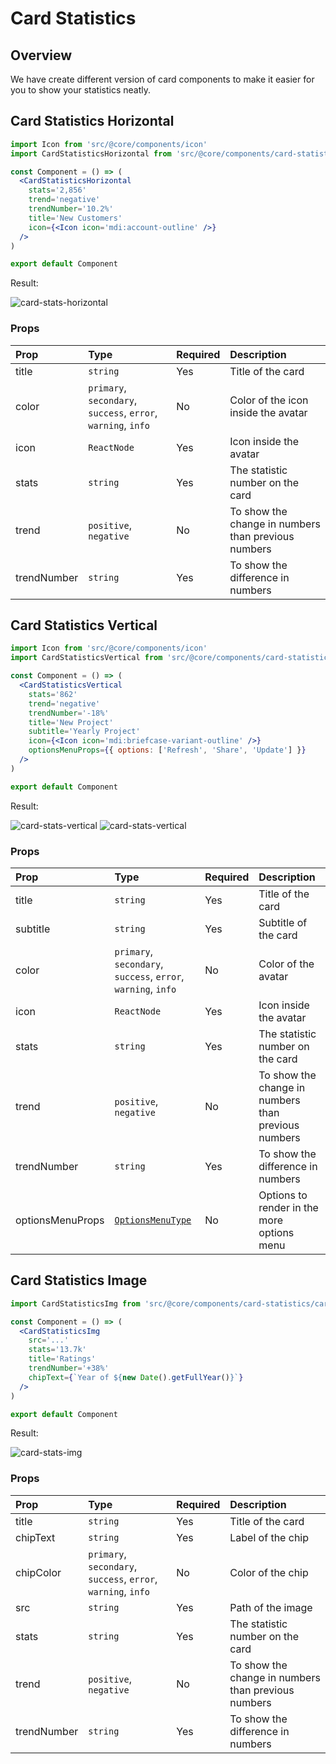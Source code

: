 # Card Statistics

## Overview

We have create different version of card components to make it easier for you to show your statistics neatly.

## Card Statistics Horizontal

```jsx
import Icon from 'src/@core/components/icon'
import CardStatisticsHorizontal from 'src/@core/components/card-statistics/card-stats-horizontal'

const Component = () => (
  <CardStatisticsHorizontal
    stats='2,856'
    trend='negative'
    trendNumber='10.2%'
    title='New Customers'
    icon={<Icon icon='mdi:account-outline' />}
  />
)

export default Component
```

Result:

<img alt='card-stats-horizontal' class='medium-zoom' :src="$withBase('/images/components/card-stats-horizontal.png')" />

### Props

| Prop        | Type                                                          | Required | Description                                         |
| :---------- | :------------------------------------------------------------ |:-------- | :-------------------------------------------------- |
| title       | `string`                                                      | Yes      | Title of the card                                   |
| color       | `primary`, `secondary`, `success`, `error`, `warning`, `info` | No       | Color of the icon inside the avatar                 |
| icon        | `ReactNode`                                                   | Yes      | Icon inside the avatar                              |
| stats       | `string`                                                      | Yes      | The statistic number on the card                    |
| trend       | `positive`, `negative`                                        | No       | To show the change in numbers than previous numbers |
| trendNumber | `string`                                                      | Yes      | To show the difference in numbers                   |

## Card Statistics Vertical

```jsx
import Icon from 'src/@core/components/icon'
import CardStatisticsVertical from 'src/@core/components/card-statistics/card-stats-vertical'

const Component = () => (
  <CardStatisticsVertical
    stats='862'
    trend='negative'
    trendNumber='-18%'
    title='New Project'
    subtitle='Yearly Project'
    icon={<Icon icon='mdi:briefcase-variant-outline' />}
    optionsMenuProps={{ options: ['Refresh', 'Share', 'Update'] }}
  />
)

export default Component
```

Result:

<img alt='card-stats-vertical' class='medium-zoom' :src="$withBase('/images/components/card-stats-vertical.png')" />
<img alt='card-stats-vertical' class='medium-zoom' :src="$withBase('/images/components/card-stats-vertical-2.png')" />

### Props

| Prop             | Type                                                                 | Required | Description                                         |
| :--------------- | :------------------------------------------------------------------- |:-------- | :-------------------------------------------------- |
| title            | `string`                                                             | Yes      | Title of the card                                   |
| subtitle         | `string`                                                             | Yes      | Subtitle of the card                                |
| color            | `primary`, `secondary`, `success`, `error`, `warning`, `info`        | No       | Color of the avatar                                 |
| icon             | `ReactNode`                                                          | Yes      | Icon inside the avatar                              |
| stats            | `string`                                                             | Yes      | The statistic number on the card                    |
| trend            | `positive`, `negative`                                               | No       | To show the change in numbers than previous numbers |
| trendNumber      | `string`                                                             | Yes      | To show the difference in numbers                   |
| optionsMenuProps | [`OptionsMenuType`](/guide/components/custom/option-menu.html#props) | No       | Options to render in the more options menu          |

## Card Statistics Image

```jsx
import CardStatisticsImg from 'src/@core/components/card-statistics/card-stats-with-image'

const Component = () => (
  <CardStatisticsImg
    src='...'
    stats='13.7k'
    title='Ratings'
    trendNumber='+38%'
    chipText={`Year of ${new Date().getFullYear()}`}
  />
)

export default Component
```

Result:

<img alt='card-stats-img' class='medium-zoom' :src="$withBase('/images/components/card-stats-img.png')" />

### Props

| Prop        | Type                                                          | Required | Description                                         |
| :---------- | :------------------------------------------------------------ |:-------- | :-------------------------------------------------- |
| title       | `string`                                                      | Yes      | Title of the card                                   |
| chipText    | `string`                                                      | Yes      | Label of the chip                                   |
| chipColor   | `primary`, `secondary`, `success`, `error`, `warning`, `info` | No       | Color of the chip                                   |
| src         | `string`                                                      | Yes      | Path of the image                                   |
| stats       | `string`                                                      | Yes      | The statistic number on the card                    |
| trend       | `positive`, `negative`                                        | No       | To show the change in numbers than previous numbers |
| trendNumber | `string`                                                      | Yes      | To show the difference in numbers                   |
